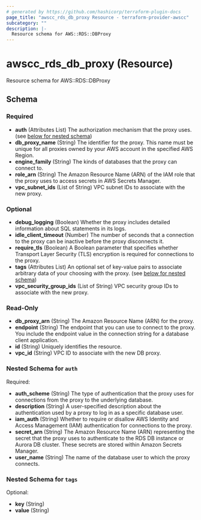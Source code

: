 ```yaml
---
# generated by https://github.com/hashicorp/terraform-plugin-docs
page_title: "awscc_rds_db_proxy Resource - terraform-provider-awscc"
subcategory: ""
description: |-
  Resource schema for AWS::RDS::DBProxy
---
```


# awscc_rds_db_proxy (Resource)

Resource schema for AWS::RDS::DBProxy



<!-- schema generated by tfplugindocs -->
## Schema

### Required

- **auth** (Attributes List) The authorization mechanism that the proxy uses. (see [below for nested schema](#nestedatt--auth))
- **db_proxy_name** (String) The identifier for the proxy. This name must be unique for all proxies owned by your AWS account in the specified AWS Region.
- **engine_family** (String) The kinds of databases that the proxy can connect to.
- **role_arn** (String) The Amazon Resource Name (ARN) of the IAM role that the proxy uses to access secrets in AWS Secrets Manager.
- **vpc_subnet_ids** (List of String) VPC subnet IDs to associate with the new proxy.

### Optional

- **debug_logging** (Boolean) Whether the proxy includes detailed information about SQL statements in its logs.
- **idle_client_timeout** (Number) The number of seconds that a connection to the proxy can be inactive before the proxy disconnects it.
- **require_tls** (Boolean) A Boolean parameter that specifies whether Transport Layer Security (TLS) encryption is required for connections to the proxy.
- **tags** (Attributes List) An optional set of key-value pairs to associate arbitrary data of your choosing with the proxy. (see [below for nested schema](#nestedatt--tags))
- **vpc_security_group_ids** (List of String) VPC security group IDs to associate with the new proxy.

### Read-Only

- **db_proxy_arn** (String) The Amazon Resource Name (ARN) for the proxy.
- **endpoint** (String) The endpoint that you can use to connect to the proxy. You include the endpoint value in the connection string for a database client application.
- **id** (String) Uniquely identifies the resource.
- **vpc_id** (String) VPC ID to associate with the new DB proxy.

<a id="nestedatt--auth"></a>
### Nested Schema for `auth`

Required:

- **auth_scheme** (String) The type of authentication that the proxy uses for connections from the proxy to the underlying database.
- **description** (String) A user-specified description about the authentication used by a proxy to log in as a specific database user.
- **iam_auth** (String) Whether to require or disallow AWS Identity and Access Management (IAM) authentication for connections to the proxy.
- **secret_arn** (String) The Amazon Resource Name (ARN) representing the secret that the proxy uses to authenticate to the RDS DB instance or Aurora DB cluster. These secrets are stored within Amazon Secrets Manager.
- **user_name** (String) The name of the database user to which the proxy connects.


<a id="nestedatt--tags"></a>
### Nested Schema for `tags`

Optional:

- **key** (String)
- **value** (String)


